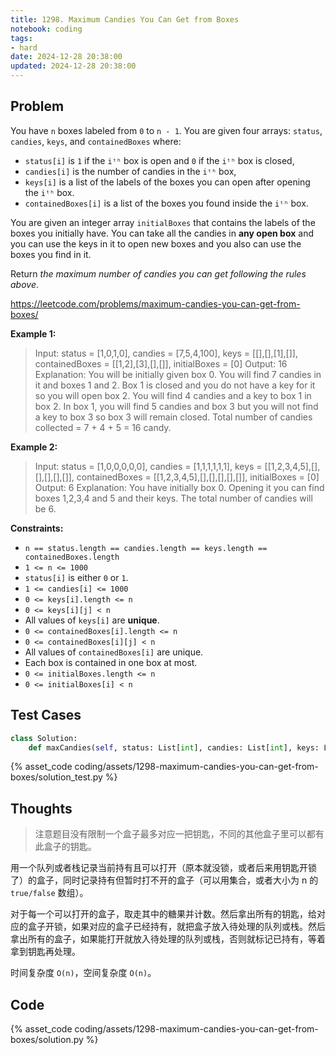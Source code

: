 ```yaml
---
title: 1298. Maximum Candies You Can Get from Boxes
notebook: coding
tags:
- hard
date: 2024-12-28 20:38:00
updated: 2024-12-28 20:38:00
---
```

## Problem

You have `n` boxes labeled from `0` to `n - 1`. You are given four arrays: `status`, `candies`, `keys`, and `containedBoxes` where:

- `status[i]` is `1` if the `iᵗʰ` box is open and `0` if the `iᵗʰ` box is closed,
- `candies[i]` is the number of candies in the `iᵗʰ` box,
- `keys[i]` is a list of the labels of the boxes you can open after opening the `iᵗʰ` box.
- `containedBoxes[i]` is a list of the boxes you found inside the `iᵗʰ` box.

You are given an integer array `initialBoxes` that contains the labels of the boxes you initially have. You can take all the candies in **any open box** and you can use the keys in it to open new boxes and you also can use the boxes you find in it.

Return _the maximum number of candies you can get following the rules above_.

<https://leetcode.com/problems/maximum-candies-you-can-get-from-boxes/>

**Example 1:**

> Input: status = [1,0,1,0], candies = [7,5,4,100], keys = [[],[],[1],[]], containedBoxes = [[1,2],[3],[],[]], initialBoxes = [0]
> Output: 16
> Explanation: You will be initially given box 0. You will find 7 candies in it and boxes 1 and 2.
> Box 1 is closed and you do not have a key for it so you will open box 2. You will find 4 candies and a key to box 1 in box 2.
> In box 1, you will find 5 candies and box 3 but you will not find a key to box 3 so box 3 will remain closed.
> Total number of candies collected = 7 + 4 + 5 = 16 candy.

**Example 2:**

> Input: status = [1,0,0,0,0,0], candies = [1,1,1,1,1,1], keys = [[1,2,3,4,5],[],[],[],[],[]], containedBoxes = [[1,2,3,4,5],[],[],[],[],[]], initialBoxes = [0]
> Output: 6
> Explanation: You have initially box 0. Opening it you can find boxes 1,2,3,4 and 5 and their keys.
> The total number of candies will be 6.

**Constraints:**

- `n == status.length == candies.length == keys.length == containedBoxes.length`
- `1 <= n <= 1000`
- `status[i]` is either `0` or `1`.
- `1 <= candies[i] <= 1000`
- `0 <= keys[i].length <= n`
- `0 <= keys[i][j] < n`
- All values of `keys[i]` are **unique**.
- `0 <= containedBoxes[i].length <= n`
- `0 <= containedBoxes[i][j] < n`
- All values of `containedBoxes[i]` are unique.
- Each box is contained in one box at most.
- `0 <= initialBoxes.length <= n`
- `0 <= initialBoxes[i] < n`

## Test Cases

``` python
class Solution:
    def maxCandies(self, status: List[int], candies: List[int], keys: List[List[int]], containedBoxes: List[List[int]], initialBoxes: List[int]) -> int:
```

{% asset_code coding/assets/1298-maximum-candies-you-can-get-from-boxes/solution_test.py %}

## Thoughts

> 注意题目没有限制一个盒子最多对应一把钥匙，不同的其他盒子里可以都有此盒子的钥匙。

用一个队列或者栈记录当前持有且可以打开（原本就没锁，或者后来用钥匙开锁了）的盒子，同时记录持有但暂时打不开的盒子（可以用集合，或者大小为 n 的 `true/false` 数组）。

对于每一个可以打开的盒子，取走其中的糖果并计数。然后拿出所有的钥匙，给对应的盒子开锁，如果对应的盒子已经持有，就把盒子放入待处理的队列或栈。然后拿出所有的盒子，如果能打开就放入待处理的队列或栈，否则就标记已持有，等着拿到钥匙再处理。

时间复杂度 `O(n)`，空间复杂度 `O(n)`。

## Code

{% asset_code coding/assets/1298-maximum-candies-you-can-get-from-boxes/solution.py %}
